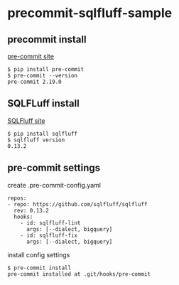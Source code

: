 # precommit-sqlfluff-sample
## precommit install
[pre-commit site](https://pre-commit.com)
```
$ pip install pre-commit
$ pre-commit --version
pre-commit 2.19.0
```

## SQLFLuff install
[SQLFluff site](https://www.sqlfluff.com)
```
$ pip install sqlfluff
$ sqlfluff version
0.13.2
```

## pre-commit settings
create .pre-commit-config.yaml
```
repos:
- repo: https://github.com/sqlfluff/sqlfluff
  rev: 0.13.2
  hooks:
    - id: sqlfluff-lint
      args: [--dialect, bigquery]
    - id: sqlfluff-fix
      args: [--dialect, bigquery]
```
install config settings
```
$ pre-commit install
pre-commit installed at .git/hooks/pre-commit
```

